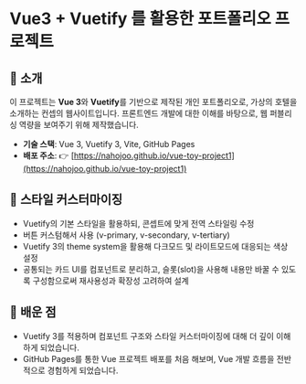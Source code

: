 #  Vue3 + Vuetify 를 활용한 포트폴리오 프로젝트

## 🧾 소개

이 프로젝트는 **Vue 3**와 **Vuetify**를 기반으로 제작된 개인 포트폴리오로, 가상의 호텔을 소개하는 컨셉의 웹사이트입니다.
프론트엔드 개발에 대한 이해를 바탕으로, 웹 퍼블리싱 역량을 보여주기 위해 제작했습니다.

- **기술 스택**: Vue 3, Vuetify 3, Vite, GitHub Pages
- **배포 주소**: 👉 [https://nahojoo.github.io/vue-toy-project1](https://nahojoo.github.io/vue-toy-project1)

## 🎨 스타일 커스터마이징

- Vuetify의 기본 스타일을 활용하되, 콘셉트에 맞게 전역 스타일링 수정
- 버튼 커스텀해서 사용 (v-primary, v-secondary, v-tertiary)
-	Vuetify 3의 theme system을 활용해 다크모드 및 라이트모드에 대응되는 색상 설정
-	공통되는 카드 UI를 컴포넌트로 분리하고, 슬롯(slot)을 사용해 내용만 바꿀 수 있도록 구성함으로써 재사용성과 확장성 고려하여 설계

## 📌 배운 점

-	Vuetify 3를 적용하며 컴포넌트 구조와 스타일 커스터마이징에 대해 더 깊이 이해하게 되었습니다.
-	GitHub Pages를 통한 Vue 프로젝트 배포를 처음 해보며, Vue 개발 흐름을 전반적으로 경험하게 되었습니다.